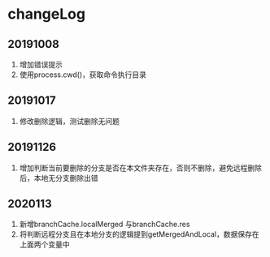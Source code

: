 # changeLog
## 20191008
1. 增加错误提示
1. 使用process.cwd()，获取命令执行目录

## 20191017
1. 修改删除逻辑，测试删除无问题

## 20191126
1. 增加判断当前要删除的分支是否在本文件夹存在，否则不删除，避免远程删除后，本地无分支删除出错

## 2020113
1. 新增branchCache.localMerged 与branchCache.res
1. 将判断远程分支且在本地分支的逻辑提到getMergedAndLocal，数据保存在上面两个变量中

